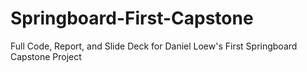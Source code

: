 # Springboard-First-Capstone
Full Code, Report, and Slide Deck for Daniel Loew's First Springboard Capstone Project
